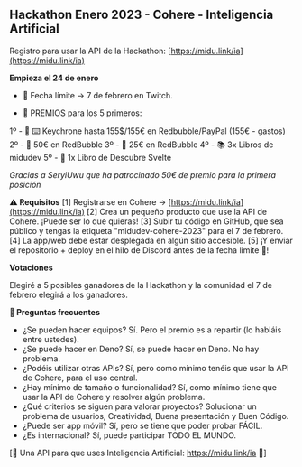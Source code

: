 ## Hackathon Enero 2023 - Cohere - Inteligencia Artificial

Registro para usar la API de la Hackathon:
[https://midu.link/ia](https://midu.link/ia)

**Empieza el 24 de enero**
- 📅 Fecha límite -> 7 de febrero en Twitch.

- 🎁 PREMIOS para los 5 primeros:

1º - 🥇 ⌨️ Keychrone hasta 155$/155€ en Redbubble/PayPal (155€ - gastos)
2º - 🥈 50€ en RedBubble
3º - 🥉 25€ en RedBubble
4º - 📚 3x Libros de midudev
5º - 📘 1x Libro de Descubre Svelte

_Gracias a SeryiUwu que ha patrocinado 50€ de premio para la primera posición_

**⚠️ Requisitos**
[1] Registrarse en Cohere -> [https://midu.link/ia](https://midu.link/ia)
[2] Crea un pequeño producto que use la API de Cohere. ¡Puede ser lo que quieras!
[3] Subir tu código en GitHub, que sea público y tengas la etiqueta "midudev-cohere-2023" para el 7 de febrero.
[4] La app/web debe estar desplegada en algún sitio accesible.
[5] ¡Y enviar el repositorio + deploy en el hilo de Discord antes de la fecha limite 📅!

**Votaciones**

Elegiré a 5 posibles ganadores de la Hackathon y la comunidad el 7 de febrero elegirá a los ganadores.

**💬 Preguntas frecuentes**

- ¿Se pueden hacer equipos? Sí. Pero el premio es a repartir (lo habláis entre ustedes).
- ¿Se puede hacer en Deno? Sí, se puede hacer en Deno. No hay problema.
- ¿Podéis utilizar otras APIs? Sí, pero como mínimo tenéis que usar la API de Cohere, para el uso central.
- ¿Hay mínimo de tamaño o funcionalidad? Sí, como mínimo tiene que usar la API de Cohere y resolver algún problema.
- ¿Qué criterios se siguen para valorar proyectos? Solucionar un problema de usuarios, Creatividad, Buena presentación y Buen Código.
- ¿Puede ser app móvil? Sí, pero se tiene que poder probar FÁCIL.
- ¿Es internacional? Sí, puede participar TODO EL MUNDO.

[🦑 Una API para que uses Inteligencia Artificial: https://midu.link/ia 🦑]
